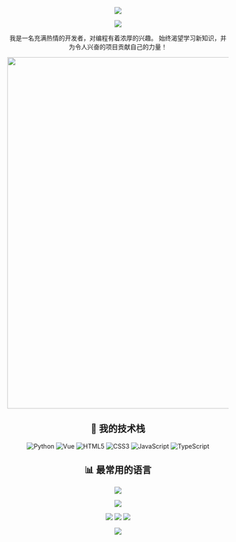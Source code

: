 <p align="center">
<img src="https://capsule-render.vercel.app/api?type=waving&color=gradient&height=300&section=header&text=你好呀&fontSize=90&fontAlign=50&fontAlignY=30&desc=我是HRET!&descAlign=50&descSize=30&descAlignY=60&animation=twinkling" />
</p>

<p align="center">
<img src="https://readme-typing-svg.demolab.com?font=Fira+Code&size=25&pause=1000&color=000000&center=true&vCenter=true&random=false&width=600&lines=欢迎来到我的GitHub个人主页!;热爱编程，追求创新!" />
</p>

<p align="center">
我是一名充满热情的开发者，对编程有着浓厚的兴趣。
始终渴望学习新知识，并为令人兴奋的项目贡献自己的力量！
</p>

<p align="center">
<img width="800" src="https://github-readme-activity-graph.vercel.app/graph?username=SoulCodingYanhun&theme=minimal&hide_border=true&area=true&custom_title=贡献图" />
</p>

<h2 align="center">🚀 我的技术栈</h2>

<p align="center">
  <img src="https://img.shields.io/badge/-Python-3776AB?style=for-the-badge&logo=python&logoColor=white" alt="Python">
  <img src="https://img.shields.io/badge/-Vue-3776AB?style=for-the-badge&logo=vue&logoColor=white" alt="Vue">
  <img src="https://img.shields.io/badge/-HTML5-E34F26?style=for-the-badge&logo=html5&logoColor=white" alt="HTML5">
  <img src="https://img.shields.io/badge/-CSS3-1572B6?style=for-the-badge&logo=css3&logoColor=white" alt="CSS3">
  <img src="https://img.shields.io/badge/-JavaScript-F7DF1E?style=for-the-badge&logo=javascript&logoColor=black" alt="JavaScript">
  <img src="https://img.shields.io/badge/-TypeScript-007396?style=for-the-badge&logo=typescript&logoColor=black" alt="TypeScript">
</p>

<h2 align="center">📊 最常用的语言</h2>

<p align="center">
  <img src="https://github-readme-stats.vercel.app/api/top-langs/?username=SoulCodingYanhun&theme=light&hide_border=true&layout=compact&langs_count=6&locale=cn&card_width=445&custom_title=我最常用的编程语言" />
</p>

<p align="center">
<img align="center" src="https://skillicons.dev/icons?i=py,html,css,js,ts,vue&theme=light" />
</p>

<p align="center">
<a href="https://github.com/SoulCodingYanhun"><img src="https://img.shields.io/badge/GitHub-SoulCodingYanhun-black?style=flat-square&logo=github" /></a>
<a href="https://space.bilibili.com/1875279049"><img src="https://img.shields.io/badge/哔哩哔哩-我就是soulcoding-00A1D6?style=flat-square&logo=bilibili" /></a>
<img src="https://komarev.com/ghpvc/?username=SoulCodingYanhun&color=lightgrey&style=flat-square" />
</p>

<p align="center">
<img src="https://capsule-render.vercel.app/api?type=waving&color=gradient&height=300&section=footer&text=再见啦&fontSize=90&fontAlign=50&fontAlignY=70&desc=祝你编程愉快!&descAlign=50&descSize=30&descAlignY=40&animation=twinkling" />
</p>
